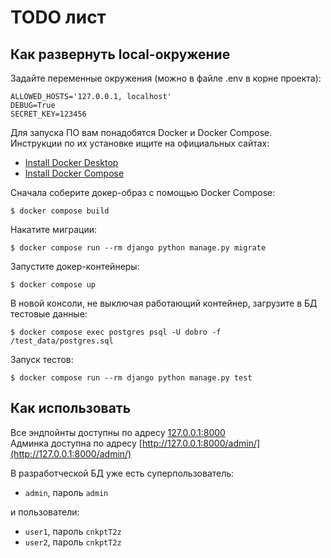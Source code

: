 # TODO лист

## Как развернуть local-окружение

Задайте переменные окружения (можно в файле .env в корне проекта):

```shell
ALLOWED_HOSTS='127.0.0.1, localhost'
DEBUG=True
SECRET_KEY=123456
```

Для запуска ПО вам понадобятся Docker и Docker Compose. Инструкции по их установке ищите на официальных
сайтах:

- [Install Docker Desktop](https://www.docker.com/get-started/)
- [Install Docker Compose](https://docs.docker.com/compose/install/)

Сначала соберите докер-образ с помощью Docker Сompose:

```shell
$ docker compose build
```

Накатите миграции:

```shell
$ docker compose run --rm django python manage.py migrate
```

Запустите докер-контейнеры:

```shell
$ docker compose up
```

В новой консоли, не выключая работающий контейнер, загрузите в БД тестовые данные:

```shell
$ docker compose exec postgres psql -U dobro -f /test_data/postgres.sql
```

Запуск тестов:
```shell
$ docker compose run --rm django python manage.py test
```

## Как использовать

Все эндпойнты доступны по адресу [127.0.0.1:8000](http://127.0.0.1:8000) \
Админка доступна по адресу [http://127.0.0.1:8000/admin/](http://127.0.0.1:8000/admin/)

В разработческой БД уже есть суперпользователь:

- `admin`, пароль `admin`

и пользователи:

- `user1`, пароль `cnkptT2z`
- `user2`, пароль `cnkptT2z`

